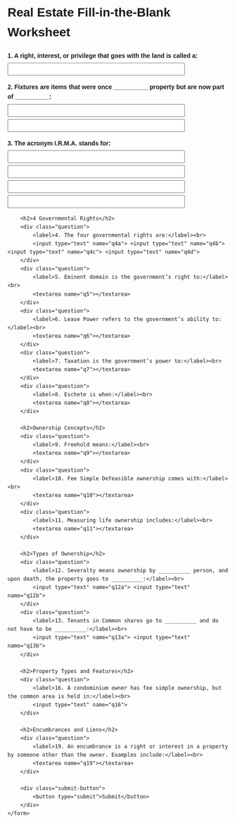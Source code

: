 <!DOCTYPE html>
<html>
<head>
    <title>Real Estate Fill-in-the-Blank Worksheet</title>
    <style>
        body {
            font-family: Arial, sans-serif;
            margin: 20px;
            line-height: 1.6;
        }
        .question {
            margin-bottom: 15px;
        }
        .question label {
            font-weight: bold;
        }
        .question input {
            width: 80%;
            padding: 5px;
            margin-top: 5px;
        }
        .question textarea {
            width: 80%;
            height: 50px;
            padding: 5px;
            margin-top: 5px;
        }
        .submit-button {
            margin-top: 20px;
        }
    </style>
</head>
<body>
    <h1>Real Estate Fill-in-the-Blank Worksheet</h1>
    <form>
        <div class="question">
            <label>1. A right, interest, or privilege that goes with the land is called a:</label><br>
            <input type="text" name="q1">
        </div>
        <div class="question">
            <label>2. Fixtures are items that were once __________ property but are now part of __________:</label><br>
            <input type="text" name="q2a"> <input type="text" name="q2b">
        </div>
        <div class="question">
            <label>3. The acronym I.R.M.A. stands for:</label><br>
            <input type="text" name="q3a"> <input type="text" name="q3b"> <input type="text" name="q3c"> <input type="text" name="q3d">
        </div>

        <h2>4 Governmental Rights</h2>
        <div class="question">
            <label>4. The four governmental rights are:</label><br>
            <input type="text" name="q4a"> <input type="text" name="q4b"> <input type="text" name="q4c"> <input type="text" name="q4d">
        </div>
        <div class="question">
            <label>5. Eminent domain is the government’s right to:</label><br>
            <textarea name="q5"></textarea>
        </div>
        <div class="question">
            <label>6. Lease Power refers to the government’s ability to:</label><br>
            <textarea name="q6"></textarea>
        </div>
        <div class="question">
            <label>7. Taxation is the government’s power to:</label><br>
            <textarea name="q7"></textarea>
        </div>
        <div class="question">
            <label>8. Eschete is when:</label><br>
            <textarea name="q8"></textarea>
        </div>

        <h2>Ownership Concepts</h2>
        <div class="question">
            <label>9. Freehold means:</label><br>
            <textarea name="q9"></textarea>
        </div>
        <div class="question">
            <label>10. Fee Simple Defeasible ownership comes with:</label><br>
            <textarea name="q10"></textarea>
        </div>
        <div class="question">
            <label>11. Measuring life ownership includes:</label><br>
            <textarea name="q11"></textarea>
        </div>

        <h2>Types of Ownership</h2>
        <div class="question">
            <label>12. Severalty means ownership by __________ person, and upon death, the property goes to __________:</label><br>
            <input type="text" name="q12a"> <input type="text" name="q12b">
        </div>
        <div class="question">
            <label>13. Tenants in Common shares go to __________ and do not have to be __________:</label><br>
            <input type="text" name="q13a"> <input type="text" name="q13b">
        </div>

        <h2>Property Types and Features</h2>
        <div class="question">
            <label>16. A condominium owner has fee simple ownership, but the common area is held in:</label><br>
            <input type="text" name="q16">
        </div>

        <h2>Encumbrances and Liens</h2>
        <div class="question">
            <label>19. An encumbrance is a right or interest in a property by someone other than the owner. Examples include:</label><br>
            <textarea name="q19"></textarea>
        </div>

        <div class="submit-button">
            <button type="submit">Submit</button>
        </div>
    </form>
</body>
</html>
